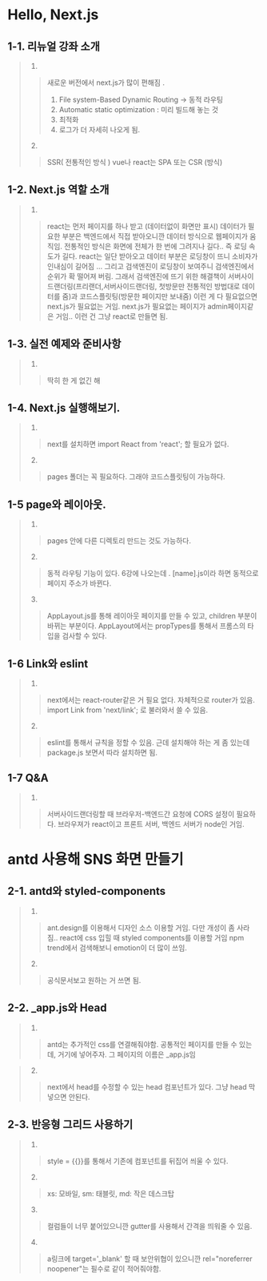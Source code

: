# Hello, Next.js 

## 1-1. 리뉴얼 강좌 소개

> 1. 
>> 새로운 버전에서 next.js가 많이 편해짐 .
>> 1) File system-Based Dynamic Routing -> 동적 라우팅
>> 2) Automatic static optimization : 미리 빌드해 놓는 것 
>> 3) 최적화
>> 4) 로그가 더 자세히 나오게 됨.
> 2. 
>> SSR( 전통적인 방식 ) 
>> vue나 react는 SPA 또는 CSR (방식)

## 1-2. Next.js 역할 소개 

> 1.
>> react는 먼저 페이지를 하나 받고 (데이터없이 화면만 표시) 데이터가 필요한 부분은 백엔드에서 직접 받아오니깐 데이터 방식으로 웹페이지가 움직임.
>> 전통적인 방식은 화면에 전체가 한 번에 그려지나 길다.. 즉 로딩 속도가 길다. 
>> react는 일단 받아오고 데이터 부분은 로딩창이 뜨니 소비자가 인내심이 길어짐 ... 그리고 검색엔진이 로딩창이 보여주니 검색엔진에서 순위가 확 떨어져 버림. 
>> 그래서 검색엔진에 뜨기 위한 해결책이 서버사이드랜더링(프리랜더,서버사이드랜더링, 첫방문만 전통적인 방법대로 데이터를 줌)과 코드스플릿팅(방문한 페이지만 보내줌)
>> 이런 게 다 필요없으면 next.js가 필요없는 거임. next.js가 필요없는 페이지가 admin페이지같은 거임.. 이런 건 그냥 react로 만들면 됨.

## 1-3. 실전 예제와 준비사항

> 1. 
>> 딱히 한 게 없긴 해 

## 1-4. Next.js 실행해보기.

> 1. 
>> next를 설치하면 import React from 'react'; 할 필요가 없다. 
> 2. 
>> pages 폴더는 꼭 필요하다. 그래야 코드스플릿팅이 가능하다.

## 1-5 page와 레이아웃.

> 1. 
>> pages 안에 다른 디렉토리 만드는 것도 가능하다.
> 2.
>> 동적 라우팅 기능이 있다. 6강에 나오는데 . [name].js이라 하면 동적으로 페이지 주소가 바뀐다.
> 3.
>> AppLayout.js를 통해 레이아웃 페이지를 만들 수 있고, children 부분이 바뀌는 부분이다.
>> AppLayout에서는 propTypes를 통해서 프롬스의 타입을 검사할 수 있다.

## 1-6 Link와 eslint

> 1.
>> next에서는 react-router같은 거 필요 없다. 
>> 자체적으로 router가 있음.
>> import Link from 'next/link'; 로 불러와서 쓸 수 있음.
> 2.
>> eslint를 통해서 규칙을 정할 수 있음. 근데 설치해야 하는 게 좀 있는데 package.js 보면서 따라 설치하면 됨.

## 1-7 Q&A 

> 1.
>> 서버사이드랜더링할 때 브라우저-백엔드간 요청에 CORS 설정이 필요하다. 
>> 브라우져가 react이고 프론트 서버, 백엔드 서버가 node인 거임.

# antd 사용해 SNS 화면 만들기 

## 2-1. antd와 styled-components 

> 1.
>> ant.design를 이용해서 디자인 소스 이용할 거임. 다만 개성이 좀 사라짐.. 
>> react에 css 입힐 때 styled components를 이용할 거임 npm trend에서 검색해보니 emotion이 더 많이 쓰임.
> 2.
>> 공식문서보고 원하는 거 쓰면 됨.

## 2-2. _app.js와 Head

> 1.
>> antd는 추가적인 css를 연결해줘야함.
>> 공통적인 페이지를 만들 수 있는데, 거기에 넣어주자.
>> 그 페이지의 이름은 _app.js임 

> 2.
>> next에서 head를 수정할 수 있는 head 컴포넌트가 있다.
>> 그냥 head 막 넣으면 안된다. 

## 2-3. 반응형 그리드 사용하기

> 1. 
>> style = {{}}를 통해서 기존에 컴포넌트를 뒤집어 씌울 수 있다. 
> 2.
>> xs: 모바일, sm: 태블릿, md: 작은 데스크탑 
> 3.
>> 컬럼들이 너무 붙어있으니깐 gutter를 사용해서 간격을 띄워줄 수 있음.
> 4.
>> a링크에 target='_blank' 할 때 보안위협이 있으니깐 rel="noreferrer noopener"는 필수로 같이 적어줘야함.
